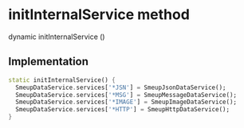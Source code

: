 


# initInternalService method








dynamic initInternalService
()








## Implementation

```dart
static initInternalService() {
  SmeupDataService.services['*JSN'] = SmeupJsonDataService();
  SmeupDataService.services['*MSG'] = SmeupMessageDataService();
  SmeupDataService.services['*IMAGE'] = SmeupImageDataService();
  SmeupDataService.services['*HTTP'] = SmeupHttpDataService();
}
```







